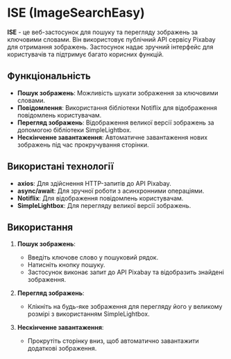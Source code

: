 # ISE (ImageSearchEasy)

**ISE** - це веб-застосунок для пошуку та перегляду зображень за ключовими
словами. Він використовує публічний API сервісу Pixabay для отримання зображень.
Застосунок надає зручний інтерфейс для користувачів та підтримує багато корисних
функцій.

## Функціональність

- **Пошук зображень**: Можливість шукати зображення за ключовими словами.
- **Повідомлення**: Використання бібліотеки Notiflix для відображення
  повідомлень користувачам.
- **Перегляд зображень**: Відображення великої версії зображень за допомогою
  бібліотеки SimpleLightbox.
- **Нескінченне завантаження**: Автоматичне завантаження нових зображень під час
  прокручування сторінки.

## Використані технології

- **axios**: Для здійснення HTTP-запитів до API Pixabay.
- **async/await**: Для зручної роботи з асинхронними операціями.
- **Notiflix**: Для відображення повідомлень користувачам.
- **SimpleLightbox**: Для перегляду великої версії зображень.

## Використання

1. **Пошук зображень**:

   - Введіть ключове слово у пошуковий рядок.
   - Натисніть кнопку пошуку.
   - Застосунок виконає запит до API Pixabay та відобразить знайдені зображення.

2. **Перегляд зображень**:

   - Клікніть на будь-яке зображення для перегляду його у великому розмірі з
     використанням SimpleLightbox.

3. **Нескінченне завантаження**:
   - Прокрутіть сторінку вниз, щоб автоматично завантажити додаткові зображення.
